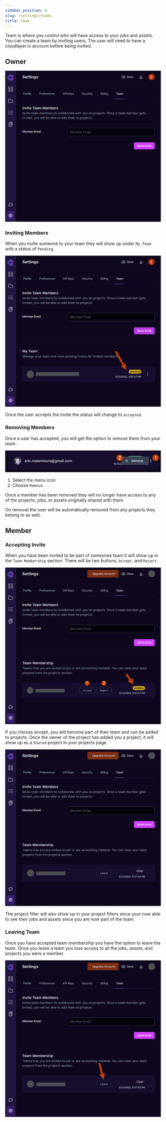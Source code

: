 ```yaml
---
sidebar_position: 6
slug: /settings/teams
title: Team
---
```


<head>
  <title>Team | Application Docs - Document Generation Service</title>
  <meta
    name="description"
    content="cloudlayer.io is a service for helping you automate your document generation processes using our PDF Generation and Image Generation services."
  />
</head>

Team is where you control who will have access to your jobs and assets. You can create a team by inviting users. The user will need to have a cloudlayer.io account before being invited.

## Owner

![Team Settings](/img/settings_team.png)

### Inviting Members

When you invite someone to your team they will show up under `My Team` with a status of `Pending`.

![Inviting Members](/img/settings_team_myteam_invite.png)

Once the user accepts the invite the status will change to `accepted`.

### Removing Members

Once a user has accepted, you will get the option to remove them from your team.

![Remove Member](/img/settings_team_myteam_remove.png)

1. Select the menu icon
2. Choose `Remove`

Once a member has been removed they will no longer have access to any of the projects, jobs, or assets originally shared with them.

On removal the user will be automatically removed from any projects they belong to as well.

## Member

### Accepting Invite

When you have been invited to be part of someones team it will show up in the `Team Membership` section. There will be two buttons, `Accept`, and `Reject`.

![Pending Invite](/img/settings_team_member_invite.png)

If you choose accept, you will become part of their team and can be added to projects. Once the owner of the project has added you a project, it will show up as a `Shared` project in your projects page.

![Accept Invite](/img/settings_team_member_invite_accepted.png)

The project filter will also show up in your project filters since your now able to see their jobs and assets since you are now part of the team.

### Leaving Team

Once you have accepted team membership you have the option to leave the team. Once you leave a team you lose access to all the jobs, assets, and projects you were a member.

![Leave](/img/settings_team_member_leave.png)
